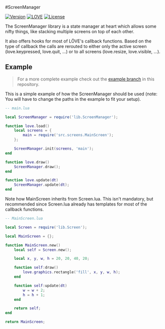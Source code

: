 #ScreenManager

[![Version](https://img.shields.io/badge/Version-1.8.1-blue.svg)](https://github.com/rm-code/screenmanager/releases/latest)
[![LOVE](https://img.shields.io/badge/L%C3%96VE-0.10.2-EA316E.svg)](http://love2d.org/)
[![License](http://img.shields.io/badge/Licence-zlib-brightgreen.svg)](LICENSE.md)

The ScreenManager library is a state manager at heart which allows some nifty things, like stacking multiple screens on top of each other.

It also offers hooks for most of LÖVE's callback functions. Based on the type of callback the calls are rerouted to either only the active screen (love.keypressed, love.quit, ...) or to all screens (love.resize, love.visible, ...).

## Example

> For a more complete example check out the [example branch](https://github.com/rm-code/screenmanager/tree/example) in this repository.

This is a simple example of how the ScreenManager should be used (note: You will have to change the paths in the example to fit your setup).

```lua
-- main.lua

local ScreenManager = require('lib.ScreenManager');

function love.load()
    local screens = {
        main = require('src.screens.MainScreen');
    };

    ScreenManager.init(screens, 'main');
end

function love.draw()
    ScreenManager.draw();
end

function love.update(dt)
    ScreenManager.update(dt);
end
```
Note how MainScreen inherits from Screen.lua. This isn't mandatory, but recommended since Screen.lua already has templates for most of the callback functions.

```lua
-- MainScreen.lua

local Screen = require('lib.Screen');

local MainScreen = {};

function MainScreen.new()
    local self = Screen.new();

    local x, y, w, h = 20, 20, 40, 20;

    function self:draw()
        love.graphics.rectangle('fill', x, y, w, h);
    end

    function self:update(dt)
        w = w + 2;
        h = h + 1;
    end

    return self;
end

return MainScreen;
```
